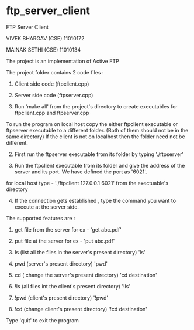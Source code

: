 ftp_server_client
=================
FTP Server Client

VIVEK BHARGAV (CSE)
11010172

MAINAK SETHI (CSE)
11010134

The project is an implementation of Active FTP

The project folder contains 2 code files : 
1. Client side code (ftpclient.cpp)
2. Server side code (ftpserver.cpp)

1. Run 'make all' from the project's directory to create executables for ftpclient.cpp and ftpserver.cpp

To run the program on local host copy the either ftpclient executable or ftpserver executable to a different folder. (Both of them should not be in the same directory)
If the client is not on localhost then the folder need not be different.

2. First run the ftpserver executable from its folder by typing './ftpserver'

3. Run the ftpclient executable from its folder and give the address of the server and its port. We have defined the port as '6021'.

for local host type - './ftpclient 127.0.0.1 6021' from the exectuable's directory

4. If the connection gets established , type the command you want to execute at the server side.


The supported features are :
1. get file from the server
for ex - 'get abc.pdf'
 
2. put file at the server 
for ex - 'put abc.pdf'

3. ls (list all the files in the server's present directory)
'ls'

4. pwd (server's present directory)
'pwd'

5. cd ( change the server's present directory)
'cd destination'

6. !ls (all files int the client's present directory)
'!ls'

7. !pwd (client's present directory)
'!pwd'

8. !cd (change client's present directory)
'!cd destination'



Type 'quit' to exit the program





